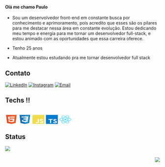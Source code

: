 #### Olá me chamo Paulo
* Sou um desenvolvedor front-end em constante busca por conhecimento e aprimoramento, pois acredito que esses são os pilares para me destacar nessa área em constante evolução. Estou dedicando meu tempo e energia para me tornar um desenvolvedor full-stack, e estou animado com as oportunidades que essa carreira oferece.


* Tenho 25 anos
* Atualmente estou estudando pra me tornar desenvolvedor full stack


## Contato

[![LinkedIn](https://img.shields.io/badge/LinkedIn-0077B5?style=for-the-badge&logo=linkedin&logoColor=white)](https://www.linkedin.com/in/paulo-tavaresx)
[![Instagram](https://img.shields.io/badge/Instagram-E4405F?style=for-the-badge&logo=instagram&logoColor=white)](https://www.instagram.com/paulootaavares/)
[![Email](	https://img.shields.io/badge/Gmail-D14836?style=for-the-badge&logo=gmail&logoColor=white)](mailto:paulotavares2921@gmail.com)


## Techs  !!
<br>
<div style="display: inline_block">
   <img align="center" alt="Paulo-HTML" height="30" width="40" src="https://raw.githubusercontent.com/devicons/devicon/master/icons/html5/html5-original.svg">
  <img align="center" alt="Paulo-CSS" height="30" width="40" src="https://raw.githubusercontent.com/devicons/devicon/master/icons/css3/css3-original.svg">
  <img align="center" alt="Paulo-Js" height="30" width="40" src="https://raw.githubusercontent.com/devicons/devicon/master/icons/javascript/javascript-plain.svg">
  <img align="center" alt="Paulo-Ts" height="30" width="40" src="https://raw.githubusercontent.com/devicons/devicon/master/icons/typescript/typescript-plain.svg">
  <img align="center" alt="Paulo-React" height="30" width="40" src="https://raw.githubusercontent.com/devicons/devicon/master/icons/react/react-original.svg">
 
</div>

## Status
<div  style="display: flex;">
    <a href="https://github.com/paulo-tavaresx">
    <img src="https://wakatime.com/badge/user/9d847695-5a62-480f-92e6-857a09c8ca1a.svg"/>
</div>
    <br/>
<div style="display: flex;justify-content: space-between;">
    <a href="https://github.com/paulo-tavaresx">
    <img   src="https://github-readme-stats.vercel.app/api/wakatime/?username=paulotavaresx&layout=compact&theme=prussian&custom_title=Most%20Used%20Languages&langs_count=8"/>

</div>
    
   
    
    

    

